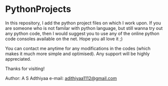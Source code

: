 # PythonProjects

In this repository, I add the python project files on which I work upon. If you are someone who is not familar with python language, but still wanna try out any python code, then I would suggest you to use any of the online python code consoles available on the net. Hope you all love it ;)

You can contact me anytime for any modifications in the codes (which makes it much more simple and optimised). Any support will be highly appreciated.

Thanks for visiting!

Author: A S Adthiyaa
e-mail: adithiyaa1112@gmail.com
